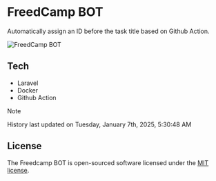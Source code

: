 # FreedCamp BOT

Automatically assign an ID before the task title based on Github Action.

![FreedCamp BOT](https://repository-images.githubusercontent.com/737932867/7d34798b-2680-471c-b089-a78a718d3d6a)

## Tech

- Laravel
- Docker
- Github Action

> [!NOTE]  
> History last updated on Tuesday, January 7th, 2025, 5:30:48 AM

## License

The Freedcamp BOT is open-sourced software licensed under the [MIT license](https://opensource.org/licenses/MIT).
